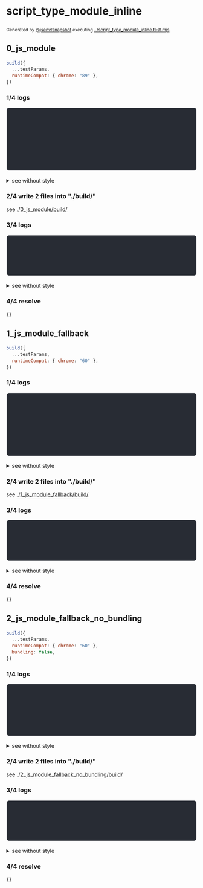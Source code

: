 # script_type_module_inline

<sub>
  Generated by <a href="https://github.com/jsenv/core/tree/main/packages/independent/snapshot">@jsenv/snapshot</a> executing <a href="../script_type_module_inline.test.mjs">../script_type_module_inline.test.mjs</a>
</sub>

## 0_js_module

```js
build({
  ...testParams,
  runtimeCompat: { chrome: "89" },
})
```

### 1/4 logs

![img](0_js_module/log_group.svg)

<details>
  <summary>see without style</summary>

```console

build "./main.html"
⠋ generate source graph
✔ generate source graph (done in <X> second)
⠋ bundle "js_module"
✔ bundle "js_module" (done in <X> second)
⠋ generate build graph
✔ generate build graph (done in <X> second)
⠋ write files in build directory

```

</details>


### 2/4 write 2 files into "./build/"

see [./0_js_module/build/](./0_js_module/build/)

### 3/4 logs

![img](0_js_module/log_group_1.svg)

<details>
  <summary>see without style</summary>

```console
✔ write files in build directory (done in <X> second)
--- build files ---  
- html : 1 (693 B / 95 %)
- js   : 1 (39 B / 5 %)
- total: 2 (732 B / 100 %)
--------------------
```

</details>


### 4/4 resolve

```js
{}
```

## 1_js_module_fallback

```js
build({
  ...testParams,
  runtimeCompat: { chrome: "60" },
})
```

### 1/4 logs

![img](1_js_module_fallback/log_group.svg)

<details>
  <summary>see without style</summary>

```console

build "./main.html"
⠋ generate source graph
✔ generate source graph (done in <X> second)
⠋ bundle "js_module"
✔ bundle "js_module" (done in <X> second)
⠋ generate build graph
✔ generate build graph (done in <X> second)
⠋ write files in build directory

```

</details>


### 2/4 write 2 files into "./build/"

see [./1_js_module_fallback/build/](./1_js_module_fallback/build/)

### 3/4 logs

![img](1_js_module_fallback/log_group_1.svg)

<details>
  <summary>see without style</summary>

```console
✔ write files in build directory (done in <X> second)
--- build files ---  
- html : 1 (17.5 kB / 99 %)
- js   : 1 (189 B / 1 %)
- total: 2 (17.7 kB / 100 %)
--------------------
```

</details>


### 4/4 resolve

```js
{}
```

## 2_js_module_fallback_no_bundling

```js
build({
  ...testParams,
  runtimeCompat: { chrome: "60" },
  bundling: false,
})
```

### 1/4 logs

![img](2_js_module_fallback_no_bundling/log_group.svg)

<details>
  <summary>see without style</summary>

```console

build "./main.html"
⠋ generate source graph
✔ generate source graph (done in <X> second)
⠋ generate build graph
✔ generate build graph (done in <X> second)
⠋ write files in build directory

```

</details>


### 2/4 write 2 files into "./build/"

see [./2_js_module_fallback_no_bundling/build/](./2_js_module_fallback_no_bundling/build/)

### 3/4 logs

![img](2_js_module_fallback_no_bundling/log_group_1.svg)

<details>
  <summary>see without style</summary>

```console
✔ write files in build directory (done in <X> second)
--- build files ---  
- html : 1 (17.5 kB / 99 %)
- js   : 1 (189 B / 1 %)
- total: 2 (17.7 kB / 100 %)
--------------------
```

</details>


### 4/4 resolve

```js
{}
```